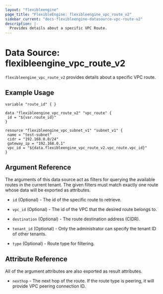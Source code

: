 ```yaml
---
layout: "flexibleengine"
page_title: "FlexibleEngine: flexibleengine_vpc_route_v2"
sidebar_current: "docs-flexibleengine-datasource-vpc-route-v2"
description: |-
  Provides details about a specific VPC Route.
---
```


# Data Source: flexibleengine_vpc_route_v2

`flexibleengine_vpc_route_v2` provides details about a specific VPC route.

## Example Usage

 ```hcl
 variable "route_id" { }

data "flexibleengine_vpc_route_v2" "vpc_route" {
  id = "${var.route_id}"
}

resource "flexibleengine_vpc_subnet_v1" "subnet_v1" {
  name = "test-subnet"
  cidr = "192.168.0.0/24"
  gateway_ip = "192.168.0.1"
  vpc_id = "${data.flexibleengine_vpc_route_v2.vpc_route.vpc_id}"
}

 ```

## Argument Reference

The arguments of this data source act as filters for querying the available
routes in the current tenant. The given filters must match exactly one
route whose data will be exported as attributes.

* `id` (Optional) - The id of the specific route to retrieve.

* `vpc_id` (Optional) - The id of the VPC that the desired route belongs to.

* `destination` (Optional) - The route destination address (CIDR).

* `tenant_id` (Optional) - Only the administrator can specify the tenant ID of other tenants.

* `type` (Optional) - Route type for filtering.

## Attribute Reference

All of the argument attributes are also exported as
result attributes.

* `nexthop` - The next hop of the route. If the route type is peering, it will provide VPC peering connection ID.